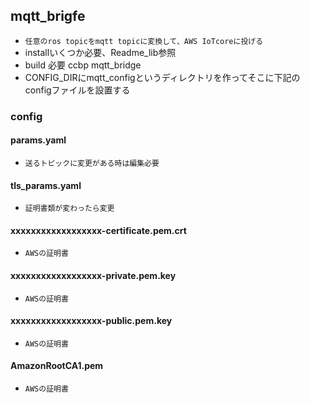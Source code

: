 ## mqtt_brigfe
+ ```任意のros topicをmqtt topicに変換して、AWS IoTcoreに投げる```
+ installいくつか必要、Readme_lib参照
+ build 必要 ccbp mqtt_bridge
+ CONFIG_DIRにmqtt_configというディレクトリを作ってそこに下記のconfigファイルを設置する

### config
#### params.yaml
+ ```送るトピックに変更がある時は編集必要```
#### tls_params.yaml
+ ```証明書類が変わったら変更```
#### xxxxxxxxxxxxxxxxxx-certificate.pem.crt
+ ```AWSの証明書```
#### xxxxxxxxxxxxxxxxxx-private.pem.key
+ ```AWSの証明書```
#### xxxxxxxxxxxxxxxxxx-public.pem.key
+ ```AWSの証明書```
#### AmazonRootCA1.pem
+ ```AWSの証明書```
